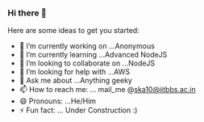### Hi there 👋



Here are some ideas to get you started:

- 🔭 I’m currently working on ...Anonymous
- 🌱 I’m currently learning ...Advanced NodeJS
- 👯 I’m looking to collaborate on ...NodeJS
- 🤔 I’m looking for help with ...AWS
- 💬 Ask me about ...Anything geeky
- 📫 How to reach me: ... mail_me @ska10@iitbbs.ac.in
- 😄 Pronouns: ...He/Him
- ⚡ Fun fact: ... Under Construction :)
